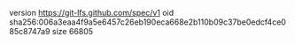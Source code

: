 version https://git-lfs.github.com/spec/v1
oid sha256:006a3eaa4f9a5e6457c26eb190eca668e2b110b09c37be0edcf4ce085c8747a9
size 66805
